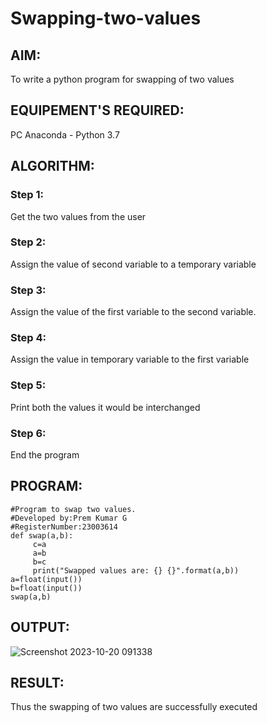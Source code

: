 # Swapping-two-values
## AIM:
To write a python program for swapping of two values
## EQUIPEMENT'S REQUIRED: 
PC
Anaconda - Python 3.7
## ALGORITHM: 
### Step 1:
Get the two values from the user
### Step 2: 
Assign the value of second variable to a temporary variable 
### Step 3: 
Assign the value of the first variable to the second variable.
### Step 4:  
Assign the value in temporary variable to the first variable
### Step 5: 
Print both the values it would be interchanged
### Step 6: 
End the program
## PROGRAM:

```
#Program to swap two values.
#Developed by:Prem Kumar G
#RegisterNumber:23003614
def swap(a,b):
     c=a
     a=b
     b=c
     print("Swapped values are: {} {}".format(a,b))
a=float(input())
b=float(input())
swap(a,b)

```
## OUTPUT:
![Screenshot 2023-10-20 091338](https://github.com/PremkumarG3/Swapping-two-values/assets/138955646/a2caef7c-c240-4274-a31a-b00582533e8d)


## RESULT:
Thus the swapping of two values are successfully executed



